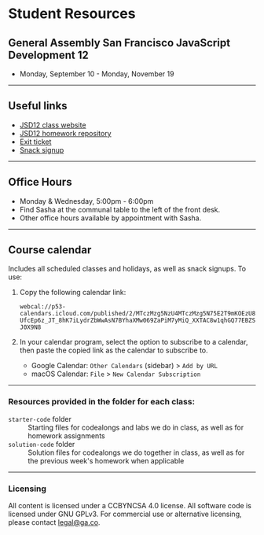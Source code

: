 # Student Resources
## General Assembly San Francisco JavaScript Development 12 

- Monday, September 10 - Monday, November 19

---

## Useful links

- [JSD12 class website](https://pages.git.generalassemb.ly/vodnik/JSD12/)
- [JSD12 homework repository](https://git.generalassemb.ly/vodnik/JS-SF-12-homework)
- [Exit ticket](https://bit.ly/JS12_exitticket)
- [Snack signup](https://jsdsnacks.youcanbook.me)

---

## Office Hours

- Monday & Wednesday, 5:00pm - 6:00pm
- Find Sasha at the communal table to the left of the front desk.
- Other office hours available by appointment with Sasha.

---

## Course calendar

Includes all scheduled classes and holidays, as well as snack signups.
To use:
1. Copy the following calendar link:

    ```webcal://p53-calendars.icloud.com/published/2/MTczMzg5NzU4MTczMzg5N75E2T9mKOEzU8UfcEp6z_JT_8hK7iLydrZbWwAsN7BYhaXMw069ZaPiM7yMiQ_XXTAC8w1qhGQ77EBZSJ0X9N8```
    

2. In your calendar program, select the option to subscribe to a calendar, then paste the copied link as the calendar to subscribe to.
    - Google Calendar: `Other Calendars` (sidebar) > `Add by URL`
    - macOS Calendar: `File` > `New Calendar Subscription`

---

### Resources provided in the folder for each class:
<dl>
  <dt><code>starter-code</code> folder</dt>
  <dd>Starting files for codealongs and labs we do in class, as well as for homework assignments</dd>
  <dt><code>solution-code</code> folder</dt>
  <dd>Solution files for codealongs we do together in class, as well as for the previous week's homework when applicable</dd>
</dl>

---

### Licensing
All content is licensed under a CC­BY­NC­SA 4.0 license.
All software code is licensed under GNU GPLv3. For commercial use or alternative licensing, please contact legal@ga.co.
